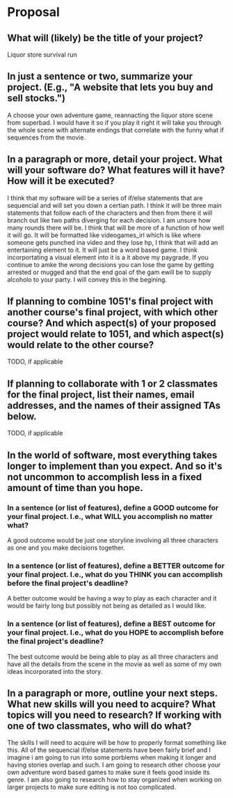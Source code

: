 # Proposal

## What will (likely) be the title of your project?

Liquor store survival run

## In just a sentence or two, summarize your project. (E.g., "A website that lets you buy and sell stocks.")
A choose your own adventure game, reannacting the liquor store scene from superbad. I would have it so if you play it right it will take you through the whole scene with alternate endings that correlate with the funny what if sequences from the movie.




## In a paragraph or more, detail your project. What will your software do? What features will it have? How will it be executed?

I think that my software will be a series of if/else statements that are sequencial and will set you down a certian path. I think it will be three main statements that follow each of the characters and then from there it will branch out like two paths diverging for each decision. I am unsure how many rounds there will be. I think that will be more of a function of how well it will go. It will be formatted like videogames_irl which is like where someone gets punched ina video and they lose hp, I think that will add an entertaining element to it. It will just be a word based game. I think incorportating a visual element into it is a it above my paygrade. If you continue to amke the wrong decisions you can lose the game by getting arrested or mugged and that the end goal of the gam ewill be to supply alcoholo to your party. I will convey this in the begining.

## If planning to combine 1051's final project with another course's final project, with which other course? And which aspect(s) of your proposed project would relate to 1051, and which aspect(s) would relate to the other course?

TODO, if applicable

## If planning to collaborate with 1 or 2 classmates for the final project, list their names, email addresses, and the names of their assigned TAs below.

TODO, if applicable

## In the world of software, most everything takes longer to implement than you expect. And so it's not uncommon to accomplish less in a fixed amount of time than you hope.

### In a sentence (or list of features), define a GOOD outcome for your final project. I.e., what WILL you accomplish no matter what?

A good outcome would be just one storyline involving all three characters as one and you make decisions together. 

### In a sentence (or list of features), define a BETTER outcome for your final project. I.e., what do you THINK you can accomplish before the final project's deadline?

A better outcome would be having a way to play as each character and it would be fairly long but possibly not being as detailed as I would like.

### In a sentence (or list of features), define a BEST outcome for your final project. I.e., what do you HOPE to accomplish before the final project's deadline?

The best outcome would be being able to play as all three characters and have all the details from the scene in the movie as well as some of my own ideas incorporated into the story.

## In a paragraph or more, outline your next steps. What new skills will you need to acquire? What topics will you need to research? If working with one of two classmates, who will do what?

The skills I will need to acquire will be how to properly format something like this. All of the sequencial if/else statements have been fairly brief and I imagine i am going to run into some porblems when making it longer and having stories overlap and such. I am going to research other choose your own adventure word based games to make sure it feels good inside its genre. I am also going to research how to stay organized when working on larger projects to make sure editing is not too complicated.
